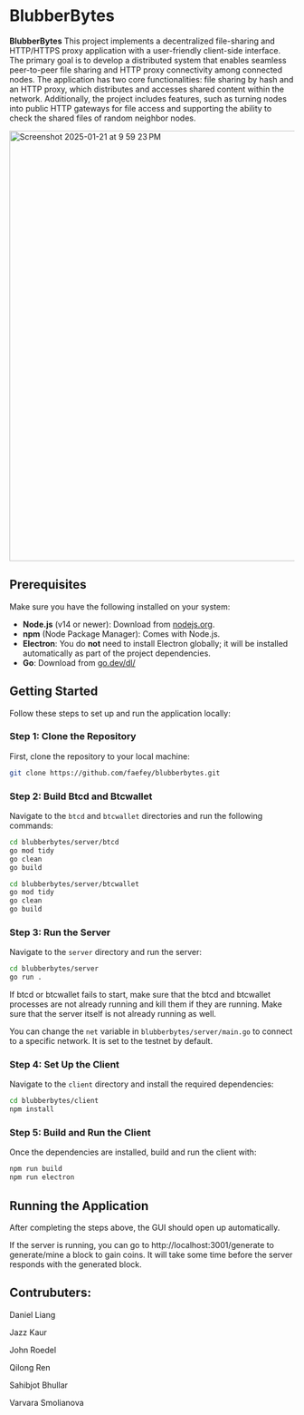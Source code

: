 # BlubberBytes

**BlubberBytes** This project implements a decentralized file-sharing and HTTP/HTTPS proxy application with a user-friendly
client-side interface. The primary goal is to develop a distributed system that enables seamless peer-to-peer file
sharing and HTTP proxy connectivity among connected nodes. The application has two core functionalities: file
sharing by hash and an HTTP proxy, which distributes and accesses shared content within the network.
Additionally, the project includes features, such as turning nodes into public HTTP gateways for file access and
supporting the ability to check the shared files of random neighbor nodes.

<img width="759" alt="Screenshot 2025-01-21 at 9 59 23 PM" src="https://github.com/user-attachments/assets/55e03f7f-0076-465c-abb5-061c65aef870" />

## Prerequisites

Make sure you have the following installed on your system:

- **Node.js** (v14 or newer): Download from [nodejs.org](https://nodejs.org/).
- **npm** (Node Package Manager): Comes with Node.js.
- **Electron**: You do **not** need to install Electron globally; it will be installed automatically as part of the project dependencies.
- **Go**: Download from [go.dev/dl/](https://go.dev/dl/)

## Getting Started

Follow these steps to set up and run the application locally:

### Step 1: Clone the Repository

First, clone the repository to your local machine:

```bash
git clone https://github.com/faefey/blubberbytes.git
```

### Step 2: Build Btcd and Btcwallet

Navigate to the `btcd` and `btcwallet` directories and run the following commands:

```bash
cd blubberbytes/server/btcd
go mod tidy
go clean
go build
```

```bash
cd blubberbytes/server/btcwallet
go mod tidy
go clean
go build
```

### Step 3: Run the Server

Navigate to the `server` directory and run the server:

```bash
cd blubberbytes/server
go run .
```

If btcd or btcwallet fails to start, make sure that the btcd and btcwallet processes are not already running and kill them if they are running. Make sure that the server itself is not already running as well.

You can change the `net` variable in `blubberbytes/server/main.go` to connect to a specific network. It is set to the testnet by default.

### Step 4: Set Up the Client

Navigate to the `client` directory and install the required dependencies:

```bash
cd blubberbytes/client
npm install
```

### Step 5: Build and Run the Client

Once the dependencies are installed, build and run the client with:

```bash
npm run build
npm run electron
```

## Running the Application

After completing the steps above, the GUI should open up automatically.

If the server is running, you can go to http://localhost:3001/generate to generate/mine a block to gain coins. It will take some time before the server responds with the generated block.

## Contrubuters:

Daniel Liang

Jazz Kaur

John Roedel

Qilong Ren 

Sahibjot Bhullar

Varvara Smolianova
